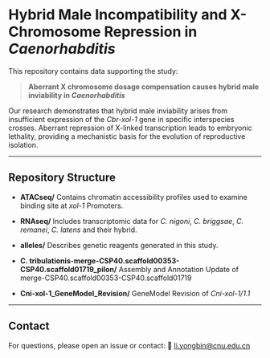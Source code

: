 # Hybrid Male Incompatibility and X-Chromosome Repression in *Caenorhabditis*

This repository contains data supporting the study:

> **Aberrant X chromosome dosage compensation causes hybrid male inviability in ***Caenorhabditis*****

Our research demonstrates that hybrid male inviability arises from insufficient expression of the *Cbr-xol-1* gene in specific interspecies crosses. Aberrant repression of X-linked transcription leads to embryonic lethality, providing a mechanistic basis for the evolution of reproductive isolation.

---

## Repository Structure

* **ATACseq/**
  Contains chromatin accessibility profiles used to examine binding site at *xol-1* Promoters.

* **RNAseq/**
  Includes transcriptomic data for *C. nigoni*, *C. briggsae*, *C. remanei*, *C. latens* and their hybrid.

* **alleles/**
  Describes genetic reagents generated in this study.
  
* **C. tribulationis-merge-CSP40.scaffold00353-CSP40.scaffold01719_pilon/**
  Assembly and Annotation Update of merge-CSP40.scaffold00353-CSP40.scaffold01719
  
* **Cni-xol-1_GeneModel_Revision/**
  GeneModel Revision of *Cni-xol-1/1.1*

---

## Contact

For questions, please open an issue or contact:
📧 li.yongbin@cnu.edu.cn
